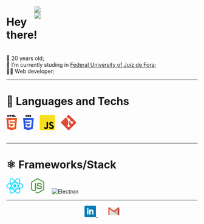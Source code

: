 <div align="right">

<p style="margin-top: 5px">
<img align="right" width="430px" src="https://github-readme-stats.vercel.app/api/top-langs/?username=viniciuscorbelli&hide=jupyternotebook&layout=compact&theme=dark&hide_border=true">
</p>
<p style="margin-top: 15px">
<img align="right" width="430px" src="https://github-readme-stats.vercel.app/api?username=ViniciusCorbelli&show_icons=true&layout=compact&theme=dark&hide_border=true">
</p>

</div>

# Hey there!
<br>
🎂 20 years old;
<br>
📜 I’m currently studing in <a href="https://www2.ufjf.br/ufjf/" target="_blank">Federal University of Juiz de Fora</a>;
<br>
👨‍💻 Web developer;

---

# 🔨 Languages and Techs

<div align="left">
<img height="40" alt="HTML5" src="./public/techs/html5.svg" title="HTML5"/> 
&nbsp;&nbsp; 
<img height="40" alt="CSS3" src="./public/techs/css3.svg" title="CSS3"/> 
&nbsp;&nbsp; 
<img height="40" alt="JavaScript" src="./public/techs/javascript.svg" title="JavaScript"/> 
&nbsp;&nbsp; 
<img height="40" alt="Git" src="./public/techs/git.svg" title="Git"/>
</div>

<br>

---
# ⚛️ Frameworks/Stack

<div align="left">
<img height="40" alt="ReactJS" src="./public/techs/react.svg" title="ReactJS"/> &nbsp;&nbsp;&nbsp; 
<img height="40" alt="NodeJS" src="./public/techs/nodejs.svg" title="NodeJS"/> &nbsp;&nbsp;&nbsp;
<img height="40" src="./public/techs/electron.svg" alt="Electron" title="Electron"> &nbsp;&nbsp;&nbsp; 
</div>

---
<div align="center">
<a href="https://www.linkedin.com/in/vin%C3%ADcius-de-oliveira-corbelli-804a5320b/" target="_blank">
<img height="30" alt="LinkedIn" src="./public/linkedin.svg"/>
</a>
&nbsp;&nbsp;&nbsp;&nbsp;&nbsp;&nbsp;
<a target="_blank" href="mailto:v.corbelli71@gmail.com" target="_blank">
    <img alt="Email" height="30" src="./public/gmail.svg"/>
</a>
</div>